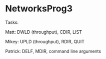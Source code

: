 # NetworksProg3


Tasks:

Matt: DWLD (throughput), CDIR, LIST

Mikey: UPLD (throughput), RDIR, QUIT

Patrick: DELF, MDIR, command line arguments
